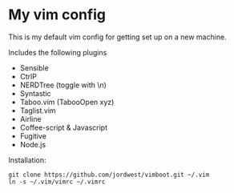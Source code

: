 My vim config
=============

This is my default vim config for getting set up on a new machine.

Includes the following plugins
 - Sensible
 - CtrlP
 - NERDTree (toggle with \n)
 - Syntastic
 - Taboo.vim (TabooOpen xyz)
 - Taglist.vim
 - Airline
 - Coffee-script & Javascript
 - Fugitive
 - Node.js

Installation:

    git clone https://github.com/jordwest/vimboot.git ~/.vim
    ln -s ~/.vim/vimrc ~/.vimrc
